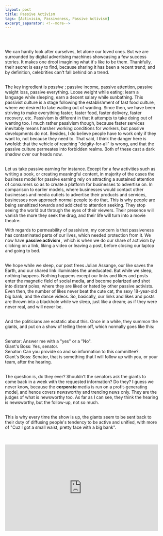 ```yaml
---
layout: post
title: Passive Activism
tags: [Activisim, Passiveness, Passive Activism]
excerpt_separator: <!--more-->
---
```




<br><br>

<p align="justify">
    

We can hardly look after ourselves, let alone our loved ones. But we are surrounded by digital advertising machines showcasing a few success stories. It makes one drool imagining what it's like to be them. <!--more-->Thankfully, their secret is easy to find, because sharing it has been a recent trend; and by definition, celebrities can't fall behind on a trend. <br><br>
    
The key ingredient is <em> passive </em>; passive income, passive attention, passive weight loss, passive everything. Loose weight while eating; learn a language while sleeping, earn a decent salary while sunbathing. This passivist culture is a stage following the establishment of fast food culture, where we desired to take waiting out of wanting. Since then, we have been striving to make everything faster; faster food, faster delivery, faster recovery, etc. Passivism is different in that it attempts to take doing out of wanting too. I much rather passivism though, because faster services inevitably means harsher working conditions for workers, but passive developments do not. Besides, I do believe people have to work only if they want to, not because they need to. That said, I think the danger here is twofold: that the vehicle of reaching "deigity-for-all" is wrong, and that the passive culture permeates into forbidden realms. Both of these cast a dark shadow over our heads now. <br><br>
    
Let us take passive earning for instance. Except for a few activities such as writing a book, or creating meaningful content, in majority of the cases the business model for passive earning rely on attracting a sustained attention of consumers so as to create a platform for businesses to advertise on. In comparison to earlier models, where businesses would contact other businesses and media outlets to advertise their products and services, businesses now approach normal people to do that. This is why people are being sensitized towards and addicted to attention seeking. They stop seeing the world but through the eyes of their viewers. Their presence will vanish the more they seek the drug, and their life will turn into a movie theatre.   
        
With regards to permeability of passivism, my concern is that passiveness has contaminated parts of our lives, which needed protection from it. We now have <b> passive activism </b>, which is when we do our share of activism by clicking on a link, liking a video or leaving a post, before closing our laptop and going to bed.<br><br>

We hope while we sleep, our post frees Julian Assange, our like saves the Earth, and our shared link illuminates the uneducated. But while we sleep, nothing happens. Nothing happens except our links and likes and posts enter the magnetic field of social media, and become polarized and shot into distant poles; where they are liked or hated by other passive activists. Even then, the number of likes never beat the cute cat, the sexy 18-year-old big bank, and the dance videos. So, basically, our links and likes and posts are thrown into a blackhole while we sleep, just like a dream; as if they were never real, and will never be.<br><br>

And the politicians are ecstatic about this. Once in a while, they summon the giants, and put on a show of telling them off, which normally goes like this:<br><br>

Senator: Answer me with a "yes" or a "No". <br>
Giant's Boss: Yes, senator. <br>
Senator: Can you provide so and so information to this committee?. <br>
Giant's Boss: Senator, that is something that I will follow up with you, or your team, after the hearing.<br><br>
 
The question is, do they ever? Shouldn't the senators ask the giants to come back in a week with the requested information? Do they? I guess we never know, because the <b> corporate </b> media is run on a profit-generating model, and hence covers newsworthy and trending news only. They are the judges of what is newsworthy too. As far as I can see, they think the hearing is newsworthy, but the follow-up, not so much. <br><br>
    
This is why every time the show is up, the giants seem to be sent back to their duty of diffusing people's tendency to be active and unified, with more of "Cuz I got a small waist, pretty face with a big bank".<br><br><br>
    
<div style="position:relative;padding-bottom:56.25%;height:0;overflow:hidden;"> <iframe style="width:100%;height:100%;position:absolute;left:0px;top:0px;overflow:hidden" frameborder="0" type="text/html" src="https://www.dailymotion.com/embed/video/x814c08?autoplay=1" width="100%" height="100%" allowfullscreen allow="autoplay"> </iframe> </div>


</p>  
  <br><br><br><br>

